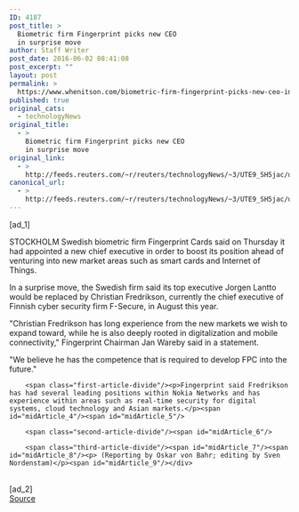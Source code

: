 ```yaml
---
ID: 4187
post_title: >
  Biometric firm Fingerprint picks new CEO
  in surprise move
author: Staff Writer
post_date: 2016-06-02 08:41:08
post_excerpt: ""
layout: post
permalink: >
  https://www.whenitson.com/biometric-firm-fingerprint-picks-new-ceo-in-surprise-move/
published: true
original_cats:
  - technologyNews
original_title:
  - >
    Biometric firm Fingerprint picks new CEO
    in surprise move
original_link:
  - >
    http://feeds.reuters.com/~r/reuters/technologyNews/~3/UTE9_SH5jac/us-fingerprint-ceo-idUSKCN0YO0MC
canonical_url:
  - >
    http://feeds.reuters.com/~r/reuters/technologyNews/~3/UTE9_SH5jac/us-fingerprint-ceo-idUSKCN0YO0MC
---
```

 [ad_1]
<br><div id="articleText">
<span id="midArticle_start"/>

<span class="focusParagraph" readability="4"><p><span class="articleLocation">STOCKHOLM</span> Swedish biometric firm Fingerprint Cards said on Thursday it had appointed a new chief executive in order to boost its position ahead of venturing into new market areas such as smart cards and Internet of Things.</p></span><span id="midArticle_0"/><p>In a surprise move, the Swedish firm said its top executive Jorgen Lantto would be replaced by Christian Fredrikson, currently the chief executive of Finnish cyber security firm F-Secure, in August this year.</p><span id="midArticle_1"/><p>"Christian Fredrikson has long experience from the new markets we wish to expand toward, while he is also deeply rooted in digitalization and mobile connectivity," Fingerprint Chairman Jan Wareby said in a statement. </p><span id="midArticle_2"/><p>"We believe he has the competence that is required to develop FPC into the future." </p><span id="midArticle_3"/>
        
        <span class="first-article-divide"/><p>Fingerprint said Fredrikson has had several leading positions within Nokia Networks and has experience within areas such as real-time security for digital systems, cloud technology and Asian markets.</p><span id="midArticle_4"/><span id="midArticle_5"/>
        
        <span class="second-article-divide"/><span id="midArticle_6"/>
        
        <span class="third-article-divide"/><span id="midArticle_7"/><span id="midArticle_8"/><p> (Reporting by Oskar von Bahr; editing by Sven Nordenstam)</p><span id="midArticle_9"/></div>
<br>[ad_2]
<br><a href="http://feeds.reuters.com/~r/reuters/technologyNews/~3/UTE9_SH5jac/us-fingerprint-ceo-idUSKCN0YO0MC">Source </a>